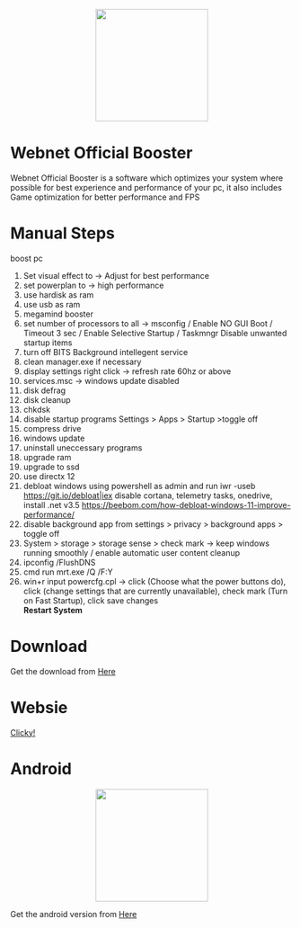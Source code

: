 <p align="center">
<a href="https://imgbb.com/"><img src="https://imgur.com/eh9uJc6.png" widht="200" height="200" border="0"></a>
</p>

# Webnet Official Booster

Webnet Official Booster is a software which optimizes your system where possible for best experience and performance of your pc, it also includes Game optimization for better performance and FPS<br>
# Manual Steps
boost pc
1. Set visual effect to -> Adjust for best performance<br>
2. set powerplan to -> high performance<br>
3. use hardisk as ram<br>
4. use usb as ram<br>
5. megamind booster<br>
6. set number of processors to all -> msconfig / Enable NO GUI Boot / Timeout 3 sec / Enable Selective Startup / Taskmngr Disable unwanted startup items<br>
7. turn off BITS Background intellegent service<br>
8. clean manager.exe if necessary<br>
9. display settings right click -> refresh rate 60hz or above<br>
10. services.msc -> windows update disabled<br>
11. disk defrag<br>
12. disk cleanup<br>
13. chkdsk<br>
14. disable startup programs Settings > Apps > Startup >toggle off<br>
15. compress drive<br>
16. windows update<br>
17. uninstall uneccessary programs<br>
18. upgrade ram<br>
19. upgrade to ssd<br>
20. use directx 12<br>
21. debloat windows using powershell as admin and run iwr -useb https://git.io/debloat|iex disable cortana, telemetry tasks, onedrive, install .net v3.5
https://beebom.com/how-debloat-windows-11-improve-performance/<br>
22. disable background app from settings > privacy > background apps > toggle off<br>
23. System > storage > storage sense > check mark -> keep windows running smoothly / enable automatic user content cleanup <br>
24. ipconfig /FlushDNS<br>
25. cmd run mrt.exe /Q /F:Y<br>
26. win+r input powercfg.cpl -> click (Choose what the power buttons do), click (change settings that are currently unavailable), check mark (Turn on Fast Startup), click save changes<br>
<b>Restart System</b>

# Download
Get the download from <a href="https://www.github.com/MEGAMINDMK/Webnet-Official-Booster/releases/latest/download/Webnet.Official.Optimizer.setup.exe">Here</a>

# Websie
<a href="https://web-net.ml">Clicky!</a>

# Android

<p align="center">
<img src="https://i.imgur.com/HKR5INT.png" widht="200" height="200" border="0">
</p>

Get the android version from <a href="https://github.com/MEGAMINDMK/Webnet-Official-Booster/raw/refs/heads/master/webnetbooster.apk">Here</a> 

